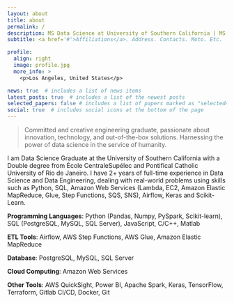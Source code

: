 ```yaml
---
layout: about
title: about
permalink: /
description: MS Data Science at University of Southern California | MS École CentraleSupélec | BSc PUC-Rio
subtitle: <a href='#'>Affiliations</a>. Address. Contacts. Moto. Etc.

profile:
  align: right
  image: profile.jpg
  more_info: >
    <p>Los Angeles, United States</p>

news: true  # includes a list of news items
latest_posts: true  # includes a list of the newest posts
selected_papers: false # includes a list of papers marked as "selected={true}"
social: true  # includes social icons at the bottom of the page
---
```


> Committed and creative engineering graduate, passionate about innovation, technology, and out-of-the-box solutions. Harnessing the power of data science in the service of humanity.

I am Data Science Graduate at the University of Southern California with a Double degree from École CentraleSupélec and Pontifical Catholic University of Rio de Janeiro. I have 2+ years of full-time experience in Data Science and Data Engineering, dealing with real-world problems using skills such as Python, SQL, Amazon Web Services (Lambda, EC2, Amazon Elastic MapReduce, Glue, Step Functions, SQS, SNS), Airflow, Keras and Scikit-Learn.

**Programming Languages**: Python (Pandas, Numpy, PySpark, Scikit-learn), SQL (PostgreSQL, MySQL, SQL Server), JavaScript, C/C++, Matlab

**ETL Tools**: Airflow, AWS Step Functions, AWS Glue, Amazon Elastic MapReduce

**Database**: PostgreSQL, MySQL, SQL Server

**Cloud Computing**: Amazon Web Services

**Other Tools**: AWS QuickSight, Power BI, Apache Spark, Keras, TensorFlow, Terraform, Gitlab CI/CD, Docker, Git


<!-- Write your biography here. Tell the world about yourself. Link to your favorite [subreddit](http://reddit.com). You can put a picture in, too. The code is already in, just name your picture `prof_pic.jpg` and put it in the `img/` folder.

Put your address / P.O. box / other info right below your picture. You can also disable any of these elements by editing `profile` property of the YAML header of your `_pages/about.md`. Edit `_bibliography/papers.bib` and Jekyll will render your [publications page](/al-folio/publications/) automatically.

Link to your social media connections, too. This theme is set up to use [Font Awesome icons](http://fortawesome.github.io/Font-Awesome/) and [Academicons](https://jpswalsh.github.io/academicons/), like the ones below. Add your Facebook, Twitter, LinkedIn, Google Scholar, or just disable all of them. -->
